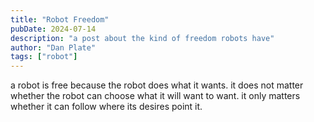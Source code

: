 ```yaml
---
title: "Robot Freedom"
pubDate: 2024-07-14
description: "a post about the kind of freedom robots have"
author: "Dan Plate"
tags: ["robot"]
---
```


a robot is free because the robot does what it wants. it does not matter whether the robot can choose what it will want to want. it only matters whether it can follow where its desires point it.
